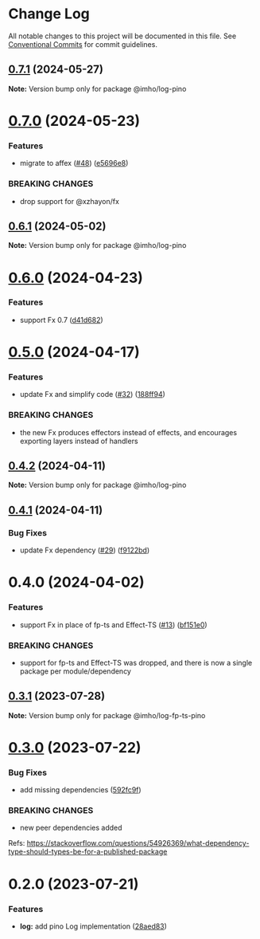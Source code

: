 # Change Log

All notable changes to this project will be documented in this file.
See [Conventional Commits](https://conventionalcommits.org) for commit guidelines.

## [0.7.1](https://github.com/xzhayon/imho/compare/@imho/log-pino@0.7.0...@imho/log-pino@0.7.1) (2024-05-27)

**Note:** Version bump only for package @imho/log-pino





# [0.7.0](https://github.com/xzhayon/imho/compare/@imho/log-pino@0.6.1...@imho/log-pino@0.7.0) (2024-05-23)


### Features

* migrate to affex ([#48](https://github.com/xzhayon/imho/issues/48)) ([e5696e8](https://github.com/xzhayon/imho/commit/e5696e80877e81122fa385a92a23a59383b422f7))


### BREAKING CHANGES

* drop support for @xzhayon/fx





## [0.6.1](https://github.com/xzhavilla/imho/compare/@imho/log-pino@0.6.0...@imho/log-pino@0.6.1) (2024-05-02)

**Note:** Version bump only for package @imho/log-pino





# [0.6.0](https://github.com/xzhavilla/imho/compare/@imho/log-pino@0.5.0...@imho/log-pino@0.6.0) (2024-04-23)


### Features

* support Fx 0.7 ([d41d682](https://github.com/xzhavilla/imho/commit/d41d6825478b88edbdca9ce0bb28d8539fc45ac2))





# [0.5.0](https://github.com/xzhavilla/imho/compare/@imho/log-pino@0.4.2...@imho/log-pino@0.5.0) (2024-04-17)


### Features

* update Fx and simplify code ([#32](https://github.com/xzhavilla/imho/issues/32)) ([188ff94](https://github.com/xzhavilla/imho/commit/188ff94fd351eff643c9a119ce1ba017f8ad3dc5))


### BREAKING CHANGES

* the new Fx produces effectors instead of effects, and encourages exporting layers instead of handlers





## [0.4.2](https://github.com/xzhavilla/imho/compare/@imho/log-pino@0.4.1...@imho/log-pino@0.4.2) (2024-04-11)

**Note:** Version bump only for package @imho/log-pino





## [0.4.1](https://github.com/xzhavilla/imho/compare/@imho/log-pino@0.4.0...@imho/log-pino@0.4.1) (2024-04-11)


### Bug Fixes

* update Fx dependency ([#29](https://github.com/xzhavilla/imho/issues/29)) ([f9122bd](https://github.com/xzhavilla/imho/commit/f9122bd0d179cb2fa84c33612d0704c789b7f4b5))





# 0.4.0 (2024-04-02)


### Features

* support Fx in place of fp-ts and Effect-TS ([#13](https://github.com/xzhavilla/imho/issues/13)) ([bf151e0](https://github.com/xzhavilla/imho/commit/bf151e0d369a639b921eb9eb98727a6a85609f3d))


### BREAKING CHANGES

* support for fp-ts and Effect-TS was dropped, and there is now a single package per module/dependency





## [0.3.1](https://github.com/xzhavilla/imho/compare/@imho/log-fp-ts-pino@0.3.0...@imho/log-fp-ts-pino@0.3.1) (2023-07-28)

**Note:** Version bump only for package @imho/log-fp-ts-pino





# [0.3.0](https://github.com/xzhavilla/imho/compare/@imho/log-fp-ts-pino@0.2.0...@imho/log-fp-ts-pino@0.3.0) (2023-07-22)


### Bug Fixes

* add missing dependencies ([592fc9f](https://github.com/xzhavilla/imho/commit/592fc9fe916394c22211a5f2d1e7b7cc644e401c))


### BREAKING CHANGES

* new peer dependencies added

Refs: https://stackoverflow.com/questions/54926369/what-dependency-type-should-types-be-for-a-published-package





# 0.2.0 (2023-07-21)


### Features

* **log:** add pino Log implementation ([28aed83](https://github.com/xzhavilla/imho/commit/28aed83120a7e6de36c15acac3672463e993a97f))
